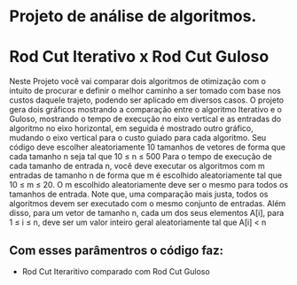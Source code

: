 # Projeto de análise de algoritmos.
# Rod Cut Iterativo x Rod Cut Guloso

Neste Projeto você vai comparar dois algoritmos de otimização
com o intuito de procurar e definir o melhor caminho a ser tomado
com base nos custos daquele trajeto, podendo ser aplicado em
diversos casos. O projeto gera dois gráficos mostrando a comparação
entre o algoritmo Iterativo e o Guloso, mostrando o tempo de execução
no eixo vertical e as entradas do algoritmo no eixo horizontal, em seguida
é mostrado outro gráfico, mudando o eixo vertical para o custo guiado
para cada algoritmo.
Seu código deve escolher aleatoriamente 10 tamanhos de 
vetores de forma que cada tamanho n seja tal que 10 ≤ n ≤ 500
Para o tempo de execução de cada tamanho de entrada n,
você deve executar os algoritmos com m entradas de 
tamanho n de forma que m é escolhido aleatoriamente 
tal que 10 ≤ m ≤ 20. O m escolhido aleatoriamente deve 
ser o mesmo para todos os tamanhos de entrada. Note que, 
uma comparação mais justa, todos os algoritmos devem ser
executado com o mesmo conjunto de entradas. Além disso,
para um vetor de tamanho n, cada um dos
seus elementos A[i], para 1 ≤ i ≤ n, deve ser um valor
inteiro geral aleatoriamente tal que A[i] < n


## Com esses parâmentros o código faz:
*	Rod Cut Iteraritivo comparado com Rod Cut Guloso
